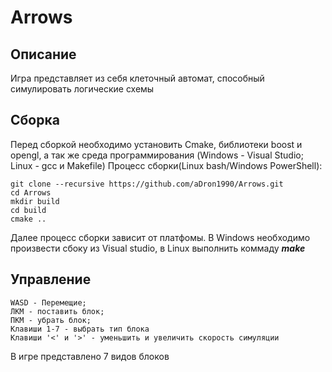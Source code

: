 # Arrows
## Описание
Игра представляет из себя клеточный автомат, способный симулировать логические схемы
## Сборка
Перед сборкой необходимо установить Cmake, библиотеки boost и opengl, а так же среда программирования (Windows - Visual Studio; Linux - gcc и Makefile)
Процесс сборки(Linux bash/Windows PowerShell):
```
git clone --recursive https://github.com/aDron1990/Arrows.git
cd Arrows
mkdir build
cd build
cmake ..
```
Далее процесс сборки зависит от платфомы. В Windows необходимо произвести сбоку из Visual studio, в Linux выполнить коммаду ***make***
## Управление
```
WASD - Перемещие;
ЛКМ - поставить блок;
ПКМ - убрать блок;
Клавиши 1-7 - выбрать тип блока
Клавиши '<' и '>' - уменьшить и увеличить скорость симуляции
```
В игре представлено 7 видов блоков